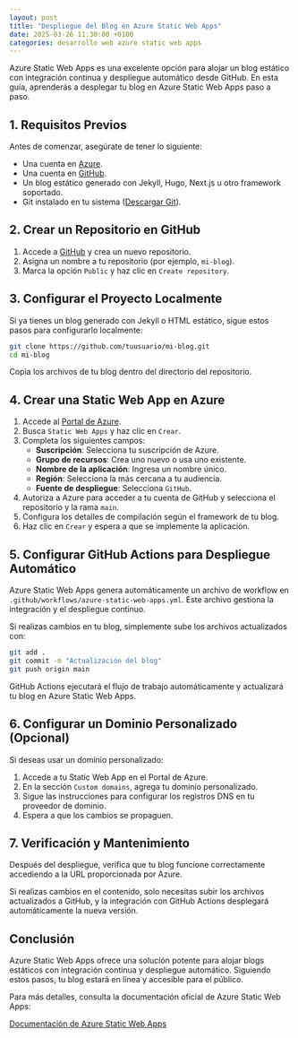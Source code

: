 ```yaml
---
layout: post
title: "Despliegue del Blog en Azure Static Web Apps"
date: 2025-03-26 11:30:00 +0100
categories: desarrollo web azure static web apps
---
```


Azure Static Web Apps es una excelente opción para alojar un blog estático con integración continua y despliegue automático desde GitHub. En esta guía, aprenderás a desplegar tu blog en Azure Static Web Apps paso a paso.

## 1. Requisitos Previos

Antes de comenzar, asegúrate de tener lo siguiente:

- Una cuenta en [Azure](https://portal.azure.com/).
- Una cuenta en [GitHub](https://github.com/).
- Un blog estático generado con Jekyll, Hugo, Next.js u otro framework soportado.
- Git instalado en tu sistema ([Descargar Git](https://git-scm.com/)).

## 2. Crear un Repositorio en GitHub

1. Accede a [GitHub](https://github.com/) y crea un nuevo repositorio.
2. Asigna un nombre a tu repositorio (por ejemplo, `mi-blog`).
3. Marca la opción `Public` y haz clic en `Create repository`.

## 3. Configurar el Proyecto Localmente

Si ya tienes un blog generado con Jekyll o HTML estático, sigue estos pasos para configurarlo localmente:

```sh
git clone https://github.com/tuusuario/mi-blog.git
cd mi-blog
```

Copia los archivos de tu blog dentro del directorio del repositorio.

## 4. Crear una Static Web App en Azure

1. Accede al [Portal de Azure](https://portal.azure.com/).
2. Busca `Static Web Apps` y haz clic en `Crear`.
3. Completa los siguientes campos:
   - **Suscripción**: Selecciona tu suscripción de Azure.
   - **Grupo de recursos**: Crea uno nuevo o usa uno existente.
   - **Nombre de la aplicación**: Ingresa un nombre único.
   - **Región**: Selecciona la más cercana a tu audiencia.
   - **Fuente de despliegue**: Selecciona `GitHub`.
4. Autoriza a Azure para acceder a tu cuenta de GitHub y selecciona el repositorio y la rama `main`.
5. Configura los detalles de compilación según el framework de tu blog.
6. Haz clic en `Crear` y espera a que se implemente la aplicación.

## 5. Configurar GitHub Actions para Despliegue Automático

Azure Static Web Apps genera automáticamente un archivo de workflow en `.github/workflows/azure-static-web-apps.yml`. Este archivo gestiona la integración y el despliegue continuo.

Si realizas cambios en tu blog, simplemente sube los archivos actualizados con:

```sh
git add .
git commit -m "Actualización del blog"
git push origin main
```

GitHub Actions ejecutará el flujo de trabajo automáticamente y actualizará tu blog en Azure Static Web Apps.

## 6. Configurar un Dominio Personalizado (Opcional)

Si deseas usar un dominio personalizado:

1. Accede a tu Static Web App en el Portal de Azure.
2. En la sección `Custom domains`, agrega tu dominio personalizado.
3. Sigue las instrucciones para configurar los registros DNS en tu proveedor de dominio.
4. Espera a que los cambios se propaguen.

## 7. Verificación y Mantenimiento

Después del despliegue, verifica que tu blog funcione correctamente accediendo a la URL proporcionada por Azure.

Si realizas cambios en el contenido, solo necesitas subir los archivos actualizados a GitHub, y la integración con GitHub Actions desplegará automáticamente la nueva versión.

## Conclusión

Azure Static Web Apps ofrece una solución potente para alojar blogs estáticos con integración continua y despliegue automático. Siguiendo estos pasos, tu blog estará en línea y accesible para el público.

Para más detalles, consulta la documentación oficial de Azure Static Web Apps:

[Documentación de Azure Static Web Apps](https://learn.microsoft.com/en-us/azure/static-web-apps/)

